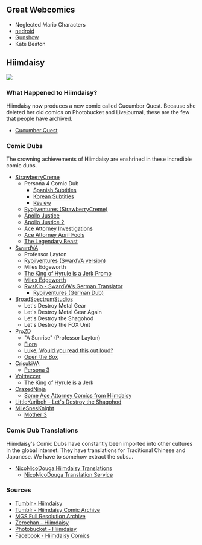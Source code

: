 ## Great Webcomics

* Neglected Mario Characters
* [nedroid](http://nedroid.com)
* [Gunshow](http://www.gunshowcomic.com/)
* Kate Beaton

## Hiimdaisy

![](https://web.archive.org/web/20120304085225im_/http://l-userpic.livejournal.com/99272830/3529594)

### What Happened to Hiimdaisy?

Hiimdaisy now produces a new comic called Cucumber Quest. Because she deleted her old comics on Photobucket and Livejournal, these are the few that people have archived.

* [Cucumber Quest](http://cucumber.gigidigi.com/)

### Comic Dubs

The crowning achievements of Hiimdaisy are enshrined in these incredible comic dubs.

* [StrawberryCreme](http://www.youtube.com/user/StrawberryCreme26)
  * Persona 4 Comic Dub
    * [Spanish Subtitles](http://www.youtube.com/user/shigum/videos)
    * [Korean Subtitles](http://www.youtube.com/user/curseleopard/videos)
    * [Review](http://www.youtube.com/watch?v=FUKO4KCCaV4)
  * [Ryojiventures (StrawberryCreme)](http://www.youtube.com/watch?v=LGTRMuznvzU)
  * [Apollo Justice](http://www.youtube.com/watch?v=22ZmggJqH5w)
  * [Apollo Justice 2](http://www.youtube.com/watch?v=FeHorgbXb50)
  * [Ace Attorney Investigations](http://www.youtube.com/watch?v=gIrfC36KvTg)
  * [Ace Attorney April Fools](http://www.youtube.com/watch?v=jXZMbXJ6cZQ)
  * [The Legendary Beast](http://www.youtube.com/watch?v=-7FV6oH-t1c)
* [SwardVA](http://www.youtube.com/user/SwardVA)
  * Professor Layton
  * [Ryojiventures (SwardVA version)](http://www.youtube.com/watch?v=JFVtXLhAoAI)
  * Miles Edgeworth
  * [The King of Hyrule is a Jerk Promo](http://www.youtube.com/watch?v=EIk3sMg0_cY)
  * [Miles Edgeworth](http://www.youtube.com/watch?v=G3eWbz-7dz)
  * [RwsKio - SwardVA's German Translator](http://www.youtube.com/user/RwsKio/)
    * [Ryojiventures (German Dub)](http://www.youtube.com/user/RwsKio/)
* [BroadSpectrumStudios](http://www.youtube.com/user/BroadSpectrumStudios)
  * Let's Destroy Metal Gear
  * Let's Destroy Metal Gear Again
  * Let's Destroy the Shagohod
  * Let's Destroy the FOX Unit
* [ProZD](http://www.youtube.com/user/ProZD)
  * "A Sunrise" (Professor Layton)
  * [Flora](http://www.youtube.com/watch?v=OFP-Jz3dtAM)
  * [Luke, Would you read this out loud?](http://www.youtube.com/watch?v=Yn3_6hLVNYM)
  * [Open the Box](http://www.youtube.com/watch?v=F3jfg8-7LkM)
* [CrisukiVA](http://www.youtube.com/user/CrisukiVA)
  * [Persona 3](http://www.youtube.com/watch?v=WJoT7xvt318)
* [Voltteccer](http://www.youtube.com/user/Voltteccer?feature=watch)
  * The King of Hyrule is a Jerk
* [CrazedNinja](http://www.youtube.com/user/CrazedNinja)
  * [Some Ace Attorney Comics from Hiimdaisy](http://www.youtube.com/watch?v=Il9hRQKYluE)
* [LittleKuriboh - Let's Destroy the Shagohod](http://www.youtube.com/watch?v=WY8ZnAqUdgU&list=PLC1CB0F7AE4F3636C)
* [MileSnesKnight](http://www.youtube.com/user/MileSnesKnight)
  * [Mother 3](http://www.youtube.com/watch?v=Li1NTkztRJ4)

### Comic Dub Translations

Hiimdaisy's Comic Dubs have constantly been imported into other cultures in the global internet. They have translations for Traditional Chinese and Japanese. We have to somehow extract the subs...

* [NicoNicoDouga Hiimdaisy Translations](http://www.nicovideo.jp/tag/hiimdaisy)
  * [NicoNicoDouga Translation Service](http://ex.nicovideo.jp/translator_info)
  
### Sources

* [Tumblr - Hiimdaisy](http://gigidigi.tumblr.com/archive)
* [Tumblr - Hiimdaisy Comic Archive](http://sir-argues-a-lot.tumblr.com/post/49051606880/hiimdaisy-comic-archive)
* [MGS Full Resolution Archive](http://www.reddit.com/r/metalgearsolid/comments/ylw2i/all_of_hiimdaisys_original_lets_destroy_parody/)
* [Zerochan - Hiimdaisy](http://www.zerochan.net/Hiimdaisy)
* [Photobucket - Hiimdaisy](http://photobucket.com/images/hiimdaisy?page=1)
* [Facebook - Hiimdaisy Comics](https://www.facebook.com/pages/Hiimdaisy-comics/138674589535267)